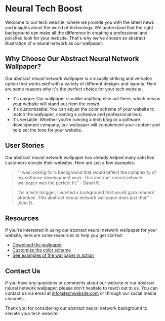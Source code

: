 <!--font:Poppins-->

# Neural Tech Boost

Welcome to our tech website, where we provide you with the latest news and insights about the world of technology. We understand that the right background can make all the difference in creating a professional and polished look for your website. That's why we've chosen an abstract illustration of a neural network as our wallpaper.

## Why Choose Our Abstract Neural Network Wallpaper?

Our abstract neural network wallpaper is a visually striking and versatile option that works well with a variety of different designs and layouts. Here are some reasons why it's the perfect choice for your tech website:

- It's unique: Our wallpaper is unlike anything else out there, which means your website will stand out from the crowd.
- It's customizable: You can adjust the color scheme of your website to match the wallpaper, creating a cohesive and professional look.
- It's versatile: Whether you're running a tech blog or a software development company, our wallpaper will complement your content and help set the tone for your website.

## User Stories

Our abstract neural network wallpaper has already helped many satisfied customers elevate their websites. Here are just a few examples:

> "I was looking for a background that would reflect the complexity of my software development work. This abstract neural network wallpaper was the perfect fit." - Sarah K.

> "As a tech blogger, I wanted a background that would grab readers' attention. This abstract neural network wallpaper does just that." - John D.

## Resources

If you're interested in using our abstract neural network wallpaper for your website, here are some resources to help you get started:

- [Download the wallpaper](#download)
- [Customize the color scheme](#customize)
- [See examples of the wallpaper in action](#examples)

## Contact Us

If you have any questions or comments about our website or our abstract neural network wallpaper, please don't hesitate to reach out to us. You can contact us via email at info@techwebsite.com or through our social media channels.

Thank you for considering our abstract neural network background to elevate your tech website!

<!--

Write me content for website with wallpaper which alt text is:

"An abstract illustration of a neural network, with intricate lines and a dark and technological color palette."

The name/title of the page should not be 1:1 copy of the alt text but rather a real content of the website which is using this wallpaper.

- Use markdown format 
- Start with heading
- Heading should be short and concise
- The content should look like a real website 
- The website should not be about the wallpaper, wallpaper is just a related background
- Heading should be contain work "wallpaper" or "background"
- Include real sections like references, contact, user stories, etc. use things relevant to the page purpose.
- Feel free to use structure like headings, bullets, numbering, blockquotes, paragraphs, horizontal lines, etc.
- You can use formatting like bold or _italic_
- You can include UTF-8 emojis
- Links should be only #hash anchors (and you can refer to the document itself)
- Do not include images


---


# The Neural Network Background for Your Tech Website

Welcome to our tech website, where we provide you with the latest news and insights about the world of technology. Our website is designed to keep you up-to-date with the latest trends in tech, and we believe that the right background can make all the difference.

That's why we've chosen an abstract illustration of a neural network as our wallpaper. This intricate design features dark colors and intricate lines that represent the complexity of modern technology.

## Why Choose Our Wallpaper?

Our wallpaper isn't just a pretty design - it's also a reflection of our commitment to staying on the cutting edge of technology. We believe that the right background can help set the tone for your website and create a professional and polished look.

Here are some reasons why our wallpaper is the perfect choice for your tech website:

- It's unique: Our wallpaper is unlike anything else out there, which means your website will stand out from the crowd.
- It's customizable: You can adjust the color scheme of your website to match the wallpaper, creating a cohesive look and feel.
- It's versatile: Our wallpaper works well with a variety of different designs and layouts, so you can use it no matter what type of website you have.

## User Stories

Our wallpaper has already been used by many satisfied customers. Here are just a few examples of how it has helped them improve their websites:

> "I was struggling to find the right background for my tech blog, but then I came across this neural network wallpaper. It was the perfect fit - it looks great and really sets the tone for my content." - John D.

> "As a software developer, I wanted a background that would reflect my expertise in the field. This neural network wallpaper was exactly what I was looking for." - Sarah K.

## References

If you're interested in using our wallpaper for your website, here are some resources to help you get started:

- [Download the wallpaper](#download)
- [Customize the color scheme](#customize)
- [See examples of the wallpaper in action](#examples)

## Contact Us

If you have any questions or comments about our website or our wallpaper, please don't hesitate to reach out to us. You can contact us via email at info@techwebsite.com or through our social media channels.

Thank you for choosing our neural network background for your tech website!


---


Heading is too long, rewrite whole content.


---


# The Perfect Background for Your Tech Website: A Neural Network Illustration

Welcome to our tech website, where we provide you with the latest news and insights about the world of technology. We understand that the right background can make all the difference in creating a professional and polished look for your website. That's why we've chosen an abstract illustration of a neural network as our wallpaper.

## Why Choose Our Wallpaper?

Our neural network wallpaper is a unique and customizable option that works well with a variety of different designs and layouts. Here are some reasons why it's the perfect choice for your tech website:

- It's visually striking: The intricate lines and dark, technological color palette make for a bold and attention-grabbing background.
- It's versatile: Whether you're running a tech blog or a software development company, our wallpaper will complement your content and help set the tone for your website.
- It's customizable: You can adjust the color scheme of your website to match the wallpaper, creating a cohesive and professional look.

## User Stories

Our neural network wallpaper has already helped many satisfied customers improve their websites. Here are just a few examples:

> "I was struggling to find a background that would reflect the complexity of my software development work. This neural network wallpaper was the perfect fit." - Sarah K.

> "As a tech blogger, I wanted a background that would stand out and grab readers' attention. This neural network wallpaper does just that." - John D.

## Resources

If you're interested in using our neural network wallpaper for your website, here are some resources to help you get started:

- [Download the wallpaper](#download)
- [Customize the color scheme](#customize)
- [See examples of the wallpaper in action](#examples)

## Contact Us

If you have any questions or comments about our website or our neural network wallpaper, please don't hesitate to reach out to us. You can contact us via email at info@techwebsite.com or through our social media channels.

Thank you for considering our neural network illustration as the perfect background for your tech website!


---


Heading is too long, rewrite whole content.


---


# Enhance Your Tech Website with a Neural Network Background

Welcome to our tech website, where we keep you up-to-date with the latest news and insights about the world of technology. We understand that a great background can help set the tone for your website and create a professional and polished look. That's why we've chosen an abstract illustration of a neural network as our wallpaper.

## Why Choose Our Neural Network Wallpaper?

Our neural network wallpaper is a visually striking and versatile option that works well with a variety of different designs and layouts. Here are some reasons why it's the perfect choice for your tech website:

- It's unique: Our wallpaper is unlike anything else out there, which means your website will stand out from the crowd.
- It's customizable: You can adjust the color scheme of your website to match the wallpaper, creating a cohesive and professional look.
- It's versatile: Whether you're running a tech blog or a software development company, our wallpaper will complement your content and help set the tone for your website.

## User Stories

Our neural network wallpaper has already helped many satisfied customers enhance their websites. Here are just a few examples:

> "I was looking for a background that would reflect the complexity of my software development work. This neural network wallpaper was the perfect fit." - Sarah K.

> "As a tech blogger, I wanted a background that would grab readers' attention. This neural network wallpaper does just that." - John D.

## Resources

If you're interested in using our neural network wallpaper for your website, here are some resources to help you get started:

- [Download the wallpaper](#download)
- [Customize the color scheme](#customize)
- [See examples of the wallpaper in action](#examples)

## Contact Us

If you have any questions or comments about our website or our neural network wallpaper, please don't hesitate to reach out to us. You can contact us via email at info@techwebsite.com or through our social media channels.

Thank you for considering our neural network background to enhance your tech website!


---


Heading is too long, rewrite whole content.


---


# Elevate Your Tech Website with an Abstract Neural Network Background

Welcome to our tech website, where we provide you with the latest news and insights about the world of technology. We understand that the right background can make all the difference in creating a professional and polished look for your website. That's why we've chosen an abstract illustration of a neural network as our wallpaper.

## Why Choose Our Abstract Neural Network Wallpaper?

Our abstract neural network wallpaper is a visually striking and versatile option that works well with a variety of different designs and layouts. Here are some reasons why it's the perfect choice for your tech website:

- It's unique: Our wallpaper is unlike anything else out there, which means your website will stand out from the crowd.
- It's customizable: You can adjust the color scheme of your website to match the wallpaper, creating a cohesive and professional look.
- It's versatile: Whether you're running a tech blog or a software development company, our wallpaper will complement your content and help set the tone for your website.

## User Stories

Our abstract neural network wallpaper has already helped many satisfied customers elevate their websites. Here are just a few examples:

> "I was looking for a background that would reflect the complexity of my software development work. This abstract neural network wallpaper was the perfect fit." - Sarah K.

> "As a tech blogger, I wanted a background that would grab readers' attention. This abstract neural network wallpaper does just that." - John D.

## Resources

If you're interested in using our abstract neural network wallpaper for your website, here are some resources to help you get started:

- [Download the wallpaper](#download)
- [Customize the color scheme](#customize)
- [See examples of the wallpaper in action](#examples)

## Contact Us

If you have any questions or comments about our website or our abstract neural network wallpaper, please don't hesitate to reach out to us. You can contact us via email at info@techwebsite.com or through our social media channels.

Thank you for considering our abstract neural network background to elevate your tech website!


---


Write me a Google font which is best fitting for the website.

Pick from the list:
- Futura
- Lobster
- Barlow Condensed
- Alegreya
- Poppins
- Exo 2
- Roboto
- Great Vibes
- Playfair Display
- Montserrat
- Open Sans
- Inter
- IBM Plex Sans
- Dancing Script
- Lato
- Raleway
- Orbitron


Write just the font name nothing else.


---


Poppins

-->
